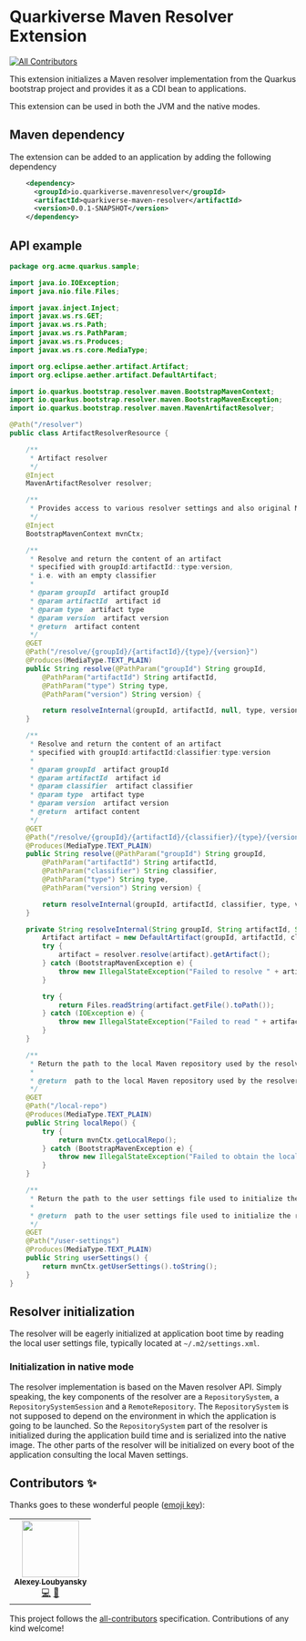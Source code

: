 # Quarkiverse Maven Resolver Extension
<!-- ALL-CONTRIBUTORS-BADGE:START - Do not remove or modify this section -->
[![All Contributors](https://img.shields.io/badge/all_contributors-1-orange.svg?style=flat-square)](#contributors-)
<!-- ALL-CONTRIBUTORS-BADGE:END -->

This extension initializes a Maven resolver implementation from the Quarkus bootstrap project and provides it as a CDI bean to applications.

This extension can be used in both the JVM and the native modes.

## Maven dependency

The extension can be added to an application by adding the following dependency

```xml
    <dependency>
      <groupId>io.quarkiverse.mavenresolver</groupId>
      <artifactId>quarkiverse-maven-resolver</artifactId>
      <version>0.0.1-SNAPSHOT</version>
    </dependency>
```

## API example

```java
package org.acme.quarkus.sample;

import java.io.IOException;
import java.nio.file.Files;

import javax.inject.Inject;
import javax.ws.rs.GET;
import javax.ws.rs.Path;
import javax.ws.rs.PathParam;
import javax.ws.rs.Produces;
import javax.ws.rs.core.MediaType;

import org.eclipse.aether.artifact.Artifact;
import org.eclipse.aether.artifact.DefaultArtifact;

import io.quarkus.bootstrap.resolver.maven.BootstrapMavenContext;
import io.quarkus.bootstrap.resolver.maven.BootstrapMavenException;
import io.quarkus.bootstrap.resolver.maven.MavenArtifactResolver;

@Path("/resolver")
public class ArtifactResolverResource {

    /**
     * Artifact resolver
     */
    @Inject
    MavenArtifactResolver resolver;

    /**
     * Provides access to various resolver settings and also original Maven resolver API
     */
    @Inject
    BootstrapMavenContext mvnCtx;

    /**
     * Resolve and return the content of an artifact
     * specified with groupId:artifactId::type:version,
     * i.e. with an empty classifier
     * 
     * @param groupId  artifact groupId
     * @param artifactId  artifact id
     * @param type  artifact type
     * @param version  artifact version
     * @return  artifact content
     */
    @GET
    @Path("/resolve/{groupId}/{artifactId}/{type}/{version}")
    @Produces(MediaType.TEXT_PLAIN)
    public String resolve(@PathParam("groupId") String groupId,
        @PathParam("artifactId") String artifactId,
        @PathParam("type") String type,
        @PathParam("version") String version) {

        return resolveInternal(groupId, artifactId, null, type, version);
    }

    /**
     * Resolve and return the content of an artifact
     * specified with groupId:artifactId:classifier:type:version
     * 
     * @param groupId  artifact groupId
     * @param artifactId  artifact id
     * @param classifier  artifact classifier
     * @param type  artifact type
     * @param version  artifact version
     * @return  artifact content
     */
    @GET
    @Path("/resolve/{groupId}/{artifactId}/{classifier}/{type}/{version}")
    @Produces(MediaType.TEXT_PLAIN)
    public String resolve(@PathParam("groupId") String groupId,
        @PathParam("artifactId") String artifactId,
        @PathParam("classifier") String classifier,
        @PathParam("type") String type,
        @PathParam("version") String version) {

        return resolveInternal(groupId, artifactId, classifier, type, version);
    }

    private String resolveInternal(String groupId, String artifactId, String classifier, String type, String version) {
        Artifact artifact = new DefaultArtifact(groupId, artifactId, classifier, type, version);
        try {
            artifact = resolver.resolve(artifact).getArtifact();
        } catch (BootstrapMavenException e) {
            throw new IllegalStateException("Failed to resolve " + artifact, e);
        }

        try {
            return Files.readString(artifact.getFile().toPath());
        } catch (IOException e) {
            throw new IllegalStateException("Failed to read " + artifact.getFile(), e);
        }
    }

    /**
     * Return the path to the local Maven repository used by the resolver
     * 
     * @return  path to the local Maven repository used by the resolver
     */
    @GET
    @Path("/local-repo")
    @Produces(MediaType.TEXT_PLAIN)
    public String localRepo() {
        try {
            return mvnCtx.getLocalRepo();
        } catch (BootstrapMavenException e) {
            throw new IllegalStateException("Failed to obtain the local repo path", e);
        }
    }

    /**
     * Return the path to the user settings file used to initialize the resolver
     * 
     * @return  path to the user settings file used to initialize the resolver
     */
    @GET
    @Path("/user-settings")
    @Produces(MediaType.TEXT_PLAIN)
    public String userSettings() {
        return mvnCtx.getUserSettings().toString();
    }
}
```

## Resolver initialization

The resolver will be eagerly initialized at application boot time by reading the local user settings file, typically located at `~/.m2/settings.xml`.

### Initialization in native mode

The resolver implementation is based on the Maven resolver API. Simply speaking, the key components of the resolver are a `RepositorySystem`, a `RepositorySystemSession` and a `RemoteRepository`.
The `RepositorySystem` is not supposed to depend on the environment in which the application is going to be launched. So the `RepositorySystem` part of the resolver is initialized
during the application build time and is serialized into the native image. The other parts of the resolver will be initialized on every boot of the application consulting the local Maven settings.
## Contributors ✨

Thanks goes to these wonderful people ([emoji key](https://allcontributors.org/docs/en/emoji-key)):

<!-- ALL-CONTRIBUTORS-LIST:START - Do not remove or modify this section -->
<!-- prettier-ignore-start -->
<!-- markdownlint-disable -->
<table>
  <tr>
    <td align="center"><a href="https://github.com/aloubyansky"><img src="https://avatars1.githubusercontent.com/u/323379?v=4?s=100" width="100px;" alt=""/><br /><sub><b>Alexey Loubyansky</b></sub></a><br /><a href="https://github.com/quarkiverse/quarkiverse-maven-resolver/commits?author=aloubyansky" title="Code">💻</a> <a href="#maintenance-aloubyansky" title="Maintenance">🚧</a></td>
  </tr>
</table>

<!-- markdownlint-restore -->
<!-- prettier-ignore-end -->

<!-- ALL-CONTRIBUTORS-LIST:END -->

This project follows the [all-contributors](https://github.com/all-contributors/all-contributors) specification. Contributions of any kind welcome!